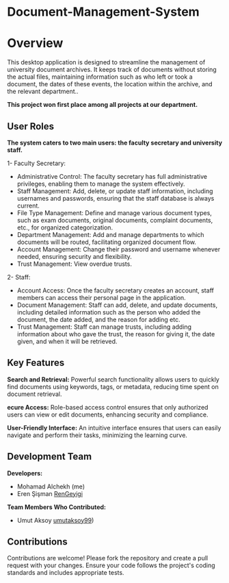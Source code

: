 # Document-Management-System
# Overview
This desktop application is designed to streamline the management of university document archives. It keeps track of documents without storing the actual files, maintaining information such as who left or took a document, the dates of these events, the location within the archive, and the relevant department..

**This project won first place among all projects at our department.**

## User Roles
**The system caters to two main users: the faculty secretary and university staff.**

1- Faculty Secretary:

- Administrative Control: The faculty secretary has full administrative privileges, enabling them to manage the system effectively.
- Staff Management: Add, delete, or update staff information, including usernames and passwords, ensuring that the staff database is always current.
- File Type Management: Define and manage various document types, such as exam documents, original documents, complaint documents, etc., for organized categorization.
- Department Management: Add and manage departments to which documents will be routed, facilitating organized document flow.
- Account Management: Change their password and username whenever needed, ensuring security and flexibility.
- Trust Management: View overdue trusts.

2- Staff:

- Account Access: Once the faculty secretary creates an account, staff members can access their personal page in the application.
- Document Management: Staff can add, delete, and update documents, including detailed information such as the person who added the document, the date added, and the reason for adding etc.
- Trust Management: Staff can manage trusts, including adding information about who gave the trust, the reason for giving it, the date given, and when it will be retrieved.

## Key Features
**Search and Retrieval:**
Powerful search functionality allows users to quickly find documents using keywords, tags, or metadata, reducing time spent on document retrieval.

**ecure Access:**
Role-based access control ensures that only authorized users can view or edit documents, enhancing security and compliance.

**User-Friendly Interface:**
An intuitive interface ensures that users can easily navigate and perform their tasks, minimizing the learning curve.

## Development Team
**Developers:**

- Mohamad Alchekh (me)
- Eren Şişman [RenGeyigi](https://github.com/RenGeyigi)

**Team Members Who Contributed:**
- Umut Aksoy [umutaksoy99](https://github.com/umutaksoy99))

## Contributions
Contributions are welcome! Please fork the repository and create a pull request with your changes. Ensure your code follows the project's coding standards and includes appropriate tests.
